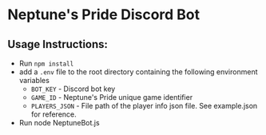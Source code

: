 # Neptune's Pride Discord Bot

## Usage Instructions:

* Run `npm install`
* add a `.env` file to the root directory containing the following environment variables
	* `BOT_KEY` - Discord bot key
	* `GAME_ID` - Neptune's Pride unique game identifier
	* `PLAYERS_JSON` - File path of the player info json file. See example.json for reference.
* Run node NeptuneBot.js
